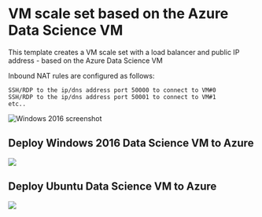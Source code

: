 ﻿# VM scale set based on the Azure Data Science VM 
This template creates a VM scale set with a load balancer and public IP address - based on the Azure Data Science VM

Inbound NAT rules are configured as follows:
```
SSH/RDP to the ip/dns address port 50000 to connect to VM#0
SSH/RDP to the ip/dns address port 50001 to connect to VM#1
etc..
```

![Windows 2016 screenshot](../blob/master/datascience/img/datasciencewin2016.PNG)


## Deploy Windows 2016 Data Science VM to Azure
<a href="https://portal.azure.com/#create/Microsoft.Template/uri/https%3A%2F%2Fraw.githubusercontent.com%2Fgbowerman%2Fazure-myriad%2Fmaster%2Fdatascience%2Fazuredeploy-windows.json" target="_blank">
    <img src="http://azuredeploy.net/deploybutton.png"/>
</a>

## Deploy Ubuntu Data Science VM to Azure
<a href="https://portal.azure.com/#create/Microsoft.Template/uri/https%3A%2F%2Fraw.githubusercontent.com%2Fgbowerman%2Fazure-myriad%2Fmaster%2Fdatascience%2Fazuredeploy-ubuntu.json" target="_blank">
    <img src="http://azuredeploy.net/deploybutton.png"/>
</a>


